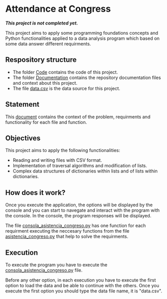 # Attendance at Congress

***This project is not completed yet.***

This project aims to apply some programming foundations concepts and Python functionalities applied to a data analysis program which based on some data answer different requirments.

## Respository structure

- The folder [Code](/Code/) contains the code of this project.
- The folder [Documentation](/Documentation/) contains the repository documentation files and context about this project.
- The file [data.csv](/data.csv) is the data source for this project.

## Statement

This [document](/Documentation/statement.pdf) contains the context of the problem, requirments and functionality for each file and function.

## Objectives

This project aims to apply the following functionalities:

- Reading and writing files with CSV format.
- Implementation of traversal algorithms and modification of lists.
- Complex data structures of dictionaries within lists and of lists within dictionaries.

## How does it work?

Once you execute the application, the options will be displayed by the console and you can start to navegate and interact with the program with the console. In the console, the program responses will be displayed.

The file [consola_asistencia_congreso.py](/Code/consola_asistencia_congreso.py) has one function for each requirment executing the neccesary functions from the file [asistencia_congreso.py](/Code/asistencia_congreso.py) that help to solve the requirments.


## Execution

To execute the program you have to execute the [consola_asistencia_congreso.py](/Code/consola_asistencia_congreso.py) file.

Before any other option, in each execution you have to execute the first option to load the data and be able to continue with the others. Once you execute the first option you should type the data file name, it is "data.csv".
